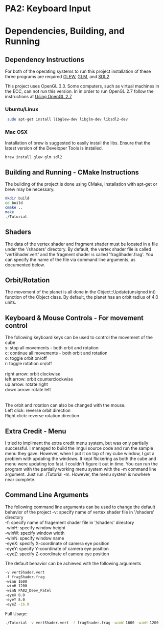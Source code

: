 # PA2: Keyboard Input

# Dependencies, Building, and Running

## Dependency Instructions
For both of the operating systems to run this project installation of these three programs are required [GLEW](http://glew.sourceforge.net/), [GLM](http://glm.g-truc.net/0.9.7/index.html), and [SDL2](https://wiki.libsdl.org/Tutorials).

This project uses OpenGL 3.3. Some computers, such as virtual machines in the ECC, can not run this version. In in order to run OpenGL 2.7 follow the instructions at [Using OpenGL 2.7](https://github.com/HPC-Vis/computer-graphics/wiki/Using-OpenGL-2.7)

### Ubuntu/Linux
```bash
 sudo apt-get install libglew-dev libglm-dev libsdl2-dev
```

### Mac OSX
Installation of brew is suggested to easily install the libs. Ensure that the latest version of the Developer Tools is installed.
```bash
brew install glew glm sdl2
```

## Building and Running - CMake Instructions
The building of the project is done using CMake, installation with apt-get or brew may be necessary.

```bash
mkdir build
cd build
cmake ..
make
./Tutorial
```

## Shaders
The data of the vertex shader and fragment shader must be located in a file under the '/shaders' directory. By default, the vertex shader file is called 'vertShader.vert' and the fragment shader is called 'fragShader.frag'. You can specify the name of the file via command line arguments, as documented below.

## Orbit/Rotation
The movement of the planet is all done in the Object::Update(unsigned int) function of the Object class. By default, the planet has an orbit radius of 4.0 units.

## Keyboard & Mouse Controls - For movement control
The following keyboard keys can be used to control the movement of the cube <br>
  s: stop all movements - both orbit and rotation <br>
  c: continue all movements - both orbit and rotation <br>
  o: toggle orbit on/off <br>
  r: toggle rotation on/off <br>
<br>
  right arrow: orbit clockwise <br>
  left arrow: orbit counterclockwise <br>
  up arrow: rotate right <br>
  down arrow: rotate left <br> 
<br><br>
The orbit and rotation can also be changed with the mouse.  <br>
  Left click: reverse orbit direction <br>
  Right click: reverse rotation direction <br>

## Extra Credit - Menu
I tried to impliment the extra credit menu system, but was only partially successful. I managed to build the imgui source code and run the sample menu they gave. However, when I 
put it on top of my cube window, I got a problem with updating the windows. It kept flickering as both the cube and menu were updating too fast. I couldn't figure it out in time. You can run the program with the partially working menu system with the -m command line argument. Just run ./Tutorial -m. However, the menu system is nowhere near complete.

## Command Line Arguments
The following command line arguments can be used to change the default behavior of the project
  -v: specify name of vertex shader file in '/shaders' directory <br>
  -f: specify name of fragement shader file in '/shaders' directory <br>
  -winH: specify window height <br>
  -winW: specify window width <br>
  -winN: specify window name <br>
  -eyeX: specify X-coordinate of camera eye position <br>
  -eyeY: specify Y-coordinate of camera eye position <br>
  -eyeZ: specify Z-coordinate of camera eye position <br>

The default behavior can be achieved with the following arguments
```bash
-v vertShader.vert
-f fragShader.frag
-winW 1600
-winH 1200
-winN PA02_Deev_Patel
-eyeX 0.0
-eyeY 8.0
-eyeZ -16.0 
```

Full Usage:
```bash
./Tutorial -v vertShader.vert -f fragShader.frag -winW 1600 -winH 1200 -winN PA02_Deev_Patel -eyeX 0.0 -eyeY 8.0 -eyeZ -16.0 
```
